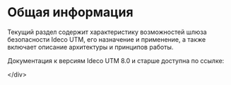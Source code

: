 # Общая информация

Текущий раздел содержит характеристику возможностей шлюза безопасности Ideco UTM, его назначение и применение, а также включает описание архитектуры и принципов работы.

 Документация к версиям Ideco UTM 8.0 и старше доступна по ссылке:

&lt;/div&gt;

